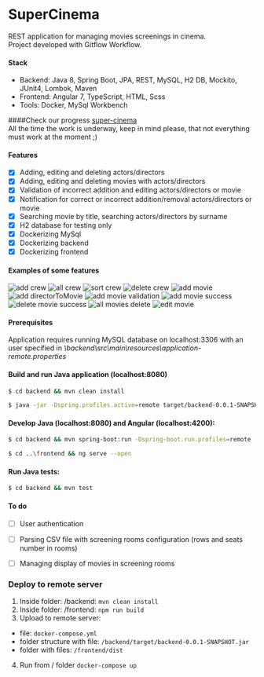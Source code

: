 # SuperCinema
REST application for managing movies screenings in cinema. <br/>
Project developed with Gitflow Workflow.

#### Stack
* Backend: Java 8, Spring Boot, JPA, REST, MySQL, H2 DB, Mockito, JUnit4, Lombok, Maven 
* Frontend: Angular 7, TypeScript, HTML, Scss
* Tools: Docker, MySql Workbench 

####Check our progress
[super-cinema](http://super-cinema.pl/)<br/>
All the time the work is underway, keep in mind please, that not everything must work at the moment ;)


#### Features

- [x] Adding, editing and deleting actors/directors 
- [x] Adding, editing and deleting movies with actors/directors
- [x] Validation of incorrect addition and editing actors/directors or movie
- [x] Notification for correct or incorrect addition/removal actors/directors or movie
- [x] Searching movie by title, searching actors/directors by surname
- [x] H2 database for testing only
- [x] Dockerizing MySql
- [x] Dockerizing backend
- [x] Dockerizing frontend

#### Examples of some features

![add crew](img/superCinema-addCrew.png)
![all crew](img/superCinema-allCrew.png)
![sort crew](img/superCinema-crew-sort.png)
![delete crew](img/superCinema-allCrew-delete.png)
![add movie](img/superCinema-addMovie1.png)
![add directorToMovie](img/superCinema-addDirectorToMovie.png)
![add movie validation](img/superCinema-addMovie-validation.png)
![add movie success](img/superCinema-addMovie-success.png)
![delete movie success](img/superCinema-allMovies-delete-succes.png)
![all movies delete](img/superCinema-allMovies-delete.png)
![edit movie](img/superCinema-editMovie.png)

#### Prerequisites
Application requires running MySQL database on localhost:3306 with an user specified in *\backend\src\main\resources\application-remote.properties*
 
#### Build and run Java application (localhost:8080)

```sh
$ cd backend && mvn clean install
```
```sh
$ java -jar -Dspring.profiles.active=remote target/backend-0.0.1-SNAPSHOT.jar
```

#### Develop Java (localhost:8080) and Angular (localhost:4200):

```sh
$ cd backend && mvn spring-boot:run -Dspring-boot.run.profiles=remote
```
```sh
$ cd ..\frontend && ng serve --open
```

#### Run Java tests:
```sh
$ cd backend && mvn test
```

#### To do

- [ ] User authentication
- [ ] Parsing CSV file with screening rooms configuration (rows and seats number in rooms)
- [ ] Managing display of movies in screening rooms


### Deploy to remote server

1. Inside folder: /backend:
```mvn clean install```
2. Inside folder: /frontend:
```npm run build```
3. Upload to remote server: 
- file: ```docker-compose.yml```
- folder structure with file: ```/backend/target/backend-0.0.1-SNAPSHOT.jar```
- folder with files: ```/frontend/dist```
4. Run from / folder ```docker-compose up```